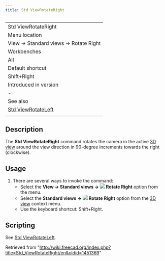 ```yaml
---
title: Std ViewRotateRight
---
```


|                                                                |
| -------------------------------------------------------------- |
| Std ViewRotateRight                                            |
| Menu location                                                  |
| View → Standard views → Rotate Right                           |
| Workbenches                                                    |
| All                                                            |
| Default shortcut                                               |
| Shift+Right                                                    |
| Introduced in version                                          |
| -                                                              |
| See also                                                       |
| [Std ViewRotateLeft](/Std_ViewRotateLeft "Std ViewRotateLeft") |
|                                                                |

## Description

The **Std ViewRotateRight** command rotates the camera in the active [3D view](/3D_view "3D view") around the view direction in 90-degree increments towards the right (clockwise).

## Usage

1. There are several ways to invoke the command:
   - Select the **View → Standard views → ![](/images/Std_ViewRotateRight.svg) Rotate Right** option from the menu.
   - Select the **Standard views → ![](/images/Std_ViewRotateRight.svg) Rotate Right** option from the [3D view](/3D_view "3D view") context menu.
   - Use the keyboard shortcut: Shift+Right.

## Scripting

See [Std ViewRotateLeft](/Std_ViewRotateLeft#Scripting "Std ViewRotateLeft").

Retrieved from "<http://wiki.freecad.org/index.php?title=Std_ViewRotateRight/en&oldid=1451369>"
